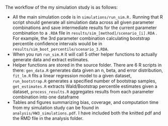 The workflow of the my simulation study is as follows:

- All the main simulation code is in ```simulations/run_sim.R.``` Running that R script should generate all simulation data across all given parameter combinations and save intermediate results for the current parameter combination to a ```.RDA``` file in ```results/sim_[method]/scenario_[i].RDA``` . For example, the 3rd parameter combination calculating bootstrap percentile confidence intervals would be in ```results/sim_boot_percentile/scenario_3.RDA```.
- When you run ```run_sim.R``` it will call 5 other helper functions to actually generate data and extract estimates.
- Helper functions are stored in the source folder. There are 6 R scripts in there: ```gen_data.R``` generates data given an n, beta, and error distribution, ```fit_lm.R``` fits a linear regression model to a given dataset, ```run_bootstrap.R``` generates a specified number of bootstrap samples, ```get_estimates.R``` extracts Wald/Bootstrap percentile estimates given a dataset, ```process_results.R``` aggregates results from each parameter combination into one dataframe
- Tables and figures summarizing bias, coverage, and computation time from my simulation study can be found in ```analysis/HW3_simulations.pdf```. I have included both the knitted pdf and the RMD file in the analysis folder.



